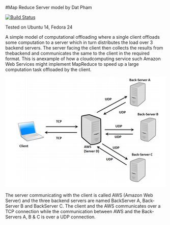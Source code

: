 #Map Reduce Server model
by Dat Pham

[![Build Status](https://travis-ci.org/dannyp11/MapReduce-Server.svg?branch=master)](https://travis-ci.org/dannyp11/MapReduce-Server)

Tested on Ubuntu 14, Fedora 24

A simple model of computational offloading where a single client offloads some computation
to a server which in turn distributes the load over 3 backend servers. The server facing the 
client then collects the results from thebackend and communicates the same to the client in 
the required format. This is anexample of how a cloud­computing service such Amazon Web Services 
might implement MapReduce to speed up a large computation task offloaded by the client.

![Alt text](https://github.com/dannyp11/MapReduce-Server/blob/master/networkIllustration.png?raw=true "Illustration of the network")

The server communicating with the client is called AWS (Amazon Web Server) and the
three backend servers are named Back­Server A, Back­Server B and Back­Server C.
The client and the AWS communicates over a TCP connection while the communication
between AWS and the Back­Servers A, B & C is over a UDP connection.
